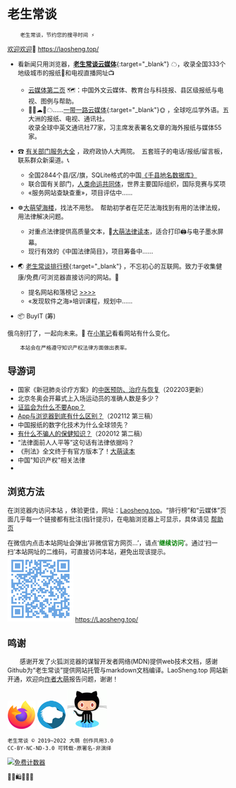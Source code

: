 老生常谈
========

		老生常谈，节约您的搜寻时间 ⚡

[欢迎欢迎](author/speech.txt "初心与历程")🙂  https://laosheng.top/  
<!-- <base target="_blank">{:target="_self"} -->

+ 看新闻只用浏览器，[**老生常谈云媒体**](fly "权威资讯，正在汇集"){:target="_blank"} ☁，收录全国333个地级城市的报纸📰和电视直播网址📺
  + [云媒体第二页](fly/index2.html) 🗺️：中国外文云媒体、教育台与科技报、县区级报纸与电视、图例与帮助。
  + 🚅🚃☁🚃☁……[一带一路云媒体](fly/yidaiyilu.html){:target="_blank"}🌞 ，全球吃瓜学外语。五大洲的报纸、电视、通讯社。  
  收录全球中英文通讯社77家，习主席发表署名文章的海外报纸与媒体55家。
+ ☎ [有关部门服务大全](fuwu "找到有关部门") ，政府政协人大两院。　五套班子的电话/报纸/留言板，联系群众新渠道。📞
  + 全国2844个县/区/旗，SQLite格式的中国[《千县地名数据库》](fuwu/dimingku)
  + 联合国有关部门，[人类命运共同体](fuwu/ydyl.html)，世界主要国际组织，国际竞赛与奖项
  + «服务网站查缺查重»，项目评估中……

+ ☸️[大萌望海楼](falv "法治中国进行时")，找法不用愁。　帮助初学者在茫茫法海找到有用的法律法规，用法律解决问题。
  + 对重点法律提供高质量文本，💎[大萌法律读本](falv/duben)，适合打印🖨与电子墨水屏幕。
  + 现行有效的《中国法律简目》，项目筹备中……

+ 🌏 [老生常谈排行榜](index2.html "大浪淘沙，精选网站"){:target="_blank"} ，不忘初心的互联网。致力于收集健康/免费/可浏览器直接访问的网站。🚩
  + 提名网站和落榜记 [>>>>](changtan/timing.txt)
  + «发现软件之海»培训课程，规划中……

+ 📦  BuyIT (筹) <!-- （败点啥）Oh My God Goods! 我买的好货  -->

俄乌别打了，一起向未来。🎎  在[小笔记](broad/blog.txt "建站心得")看看网站有什么变化。

		本站会在严格遵守知识产权法律方面做出表率。


导游词
--------

+ 国家《新冠肺炎诊疗方案》的[中医预防、治疗与恢复](changtan/6-新冠肺炎诊疗方案的中医治疗.txt)（202203更新）
+ 北京冬奥会开幕式上入场运动员的准确人数是多少？
+ [证监会为什么不要App？](changtan/8-证券信息披露的法定媒体.txt)
+ [App与浏览器到底有什么区别？](changtan/App和浏览器的三个区别.txt)（202112 第三稿）
+ 中国报纸的数字化技术为什么全球领先？
+ [有什么不骗人的保健知识？](changtan/6-权威的医疗保健类报纸.txt)（202012 第二稿）
+ “法律面前人人平等”这句话有法律依据吗？
+ 《刑法》全文终于有官方版本了！[大萌读本](https://laosheng.top/falv/duben/2020-xingfa.txt)
+ 中国"知识产权"相关法律
+ 


浏览方法
--------

在浏览器内访问本站 ，体验更佳，网址：[Laosheng.top](https://laosheng.top '老生常谈')。“排行榜”和“云媒体”页面几乎每一个链接都有批注(指针提示)，在电脑浏览器上可显示，具体请见 [帮助页](author/helpweb.txt "老生常谈站点的浏览帮助")

在微信内点击本站网址会弹出‘非微信官方网页…’，请点‘<font color="green"><b>继续访问</b></font>’。通过‘扫一扫’本站网址的二维码，可直接访问本站，避免出现该提示。  
 ![](./indexQR-Blue.png) 
https://Laosheng.top/


鸣谢
------

　　感谢开发了火狐浏览器的谋智开发者网络(MDN)提供web技术文档，感谢Github为“老生常谈”提供网站托管与markdown文档编译。LaoSheng.top 网站新开通，欢迎向[作者大萌](author/helpme.txt "帮助作者")报告问题，谢谢！  
<!-- (https://www.mozilla.org/media/protocol/img/logos/firefox/browser/logo-sm.f2523d97cbe0.png) -->
![更安全的火狐浏览器](thanks4firefox-64.png)
![谋智开发者网络](thanks-MDN-64.png)
![感谢Github支持本站](thanks4github-90.png)<!-- http://loucypher.github.io/images/octocat.png -->

	老生常谈 © 2019~2022 大萌 创作共用3.0
	CC-BY-NC-ND-3.0 可转载-原署名-非演绎

<a href="https://www.mfwztj.com/" target="_blank"><img src="https://www.mfwztj.com/hit.php?id=ymuvxfn&nd=3&style=5" border="0" alt="免费计数器"></a>
<script language="javascript" src="http://www.alicount.com/1683"></script>
<!-- Global site tag (gtag.js) - Google Analytics -->
<script async src="https://www.googletagmanager.com/gtag/js?id=UA-179794713-1"></script>
<script>  window.dataLayer = window.dataLayer || [];
  function gtag(){dataLayer.push(arguments);}
  gtag('js', new Date());  gtag('config', 'UA-179794713-1');
</script>
🎁🎅🛍💐🎀🥳
